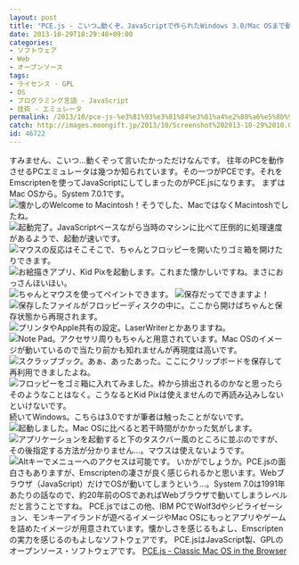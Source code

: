 ```yaml
---
layout: post
title: "PCE.js - こいつ…動くぞ。JavaScriptで作られたWindows 3.0/Mac OSまで動くPCエミュレータ"
date: 2013-10-29T10:29:48+09:00
categories:
- ソフトウェア
- Web
- オープンソース
tags: 
- ライセンス - GPL
- OS
- プログラミング言語 - JavaScript
- 技術 - エミュレータ
permalink: /2013/10/pce-js-%e3%81%93%e3%81%84%e3%81%a4%e2%80%a6%e5%8b%95%e3%81%8f%e3%81%9e%e3%80%82javascript%e3%81%a7%e4%bd%9c%e3%82%89%e3%82%8c%e3%81%9fwindows-3-0mac-os%e3%81%be%e3%81%a7%e5%8b%95%e3%81%8fpc/
catch: http://images.moongift.jp/2013/10/Screenshot%202013-10-29%2010.06.17_thumb.f7e95ea5f1ec6a85f985be2e56a74ebd.png
id: 46722
---
```

すみません、こいつ…動くぞって言いたかっただけなんです。
往年のPCを動作させるPCエミュレータは幾つか知られています。その一つがPCEです。それをEmscriptenを使ってJavaScriptにしてしまったのがPCE.jsになります。
まずはMac OSから。System 7.0.1です。
![懐かしのWelcome to Macintosh！そうでした、MacではなくMacintoshでしたね。](http://images.moongift.jp/2013/10/Screenshot%202013-10-29%2010.03.31_thumb.51dd2cc11723a07ebb730f5c51eb9adf.png "http://images.moongift.jp/2013/10/Screenshot%202013-10-29%2010.03.31.51dd2cc11723a07ebb730f5c51eb9adf.png")
![起動完了。JavaScriptベースながら当時のマシンに比べて圧倒的に処理速度があるようで、起動が速いです。](http://images.moongift.jp/2013/10/Screenshot%202013-10-29%2010.03.52_thumb.de72978a7f56eba487e616594d168efa.png "http://images.moongift.jp/2013/10/Screenshot%202013-10-29%2010.03.52.de72978a7f56eba487e616594d168efa.png")
![マウスの反応はそこそこで、ちゃんとフロッピーを開いたりゴミ箱を開けたりできます。](http://images.moongift.jp/2013/10/Screenshot%202013-10-29%2010.04.21_thumb.ed05770ffdb96d7f20b51c29827b20b1.png "http://images.moongift.jp/2013/10/Screenshot%202013-10-29%2010.04.21.ed05770ffdb96d7f20b51c29827b20b1.png")
![お絵描きアプリ、Kid Pixを起動します。これまた懐かしいですね。まさにおっさんほいほい。](http://images.moongift.jp/2013/10/Screenshot%202013-10-29%2010.04.31_thumb.36d05a9033115a0360da378cacb01aa6.png "http://images.moongift.jp/2013/10/Screenshot%202013-10-29%2010.04.31.36d05a9033115a0360da378cacb01aa6.png")
![ちゃんとマウスを使ってペイントできます。](http://images.moongift.jp/2013/10/Screenshot%202013-10-29%2010.05.11_thumb.48331cd7b06c9d3c09718e63ba421422.png "http://images.moongift.jp/2013/10/Screenshot%202013-10-29%2010.05.11.48331cd7b06c9d3c09718e63ba421422.png")
![保存だってできますよ！](http://images.moongift.jp/2013/10/Screenshot%202013-10-29%2010.05.26_thumb.af2ada53b1c643f86a72440a9ac17549.png "http://images.moongift.jp/2013/10/Screenshot%202013-10-29%2010.05.26.af2ada53b1c643f86a72440a9ac17549.png")
![保存したファイルがフロッピーディスクの中に。ここから開けばちゃんと保存状態から再現されます。](http://images.moongift.jp/2013/10/Screenshot%202013-10-29%2010.05.43_thumb.96adcb695a903a56b5aaf7fbd284d685.png "http://images.moongift.jp/2013/10/Screenshot%202013-10-29%2010.05.43.96adcb695a903a56b5aaf7fbd284d685.png")
![プリンタやApple共有の設定。LaserWriterとかありますね。](http://images.moongift.jp/2013/10/Screenshot%202013-10-29%2010.06.17_thumb.f7e95ea5f1ec6a85f985be2e56a74ebd.png "http://images.moongift.jp/2013/10/Screenshot%202013-10-29%2010.06.17.f7e95ea5f1ec6a85f985be2e56a74ebd.png")
![Note Pad。アクセサリ周りもちゃんと用意されています。Mac OSのイメージが動いているので当たり前かも知れませんが再現度は高いです。](http://images.moongift.jp/2013/10/Screenshot%202013-10-29%2010.07.05_thumb.f55b0595917f3d21c213a89f30e62617.png "http://images.moongift.jp/2013/10/Screenshot%202013-10-29%2010.07.05.f55b0595917f3d21c213a89f30e62617.png")
![スクラップブック。あぁ、あったあった。ここにクリップボードを保存して再利用できましたよね。](http://images.moongift.jp/2013/10/Screenshot%202013-10-29%2010.07.54_thumb.a1737d944190798e8ed9a87189f70557.png "http://images.moongift.jp/2013/10/Screenshot%202013-10-29%2010.07.54.a1737d944190798e8ed9a87189f70557.png")
![フロッピーをゴミ箱に入れてみました。枠から排出されるのかなと思ったらそのようなことはなく。こうなるとKid Pixは使えませんので再読み込みしないといけないです。](http://images.moongift.jp/2013/10/Screenshot%202013-10-29%2010.08.15_thumb.738020b7fccec92d82192b226b291cf2.png "http://images.moongift.jp/2013/10/Screenshot%202013-10-29%2010.08.15.738020b7fccec92d82192b226b291cf2.png")
続いてWindows。こちらは3.0ですが筆者は触ったことがないです。
![起動しました。Mac OSに比べると若干時間がかかった気がします。](http://images.moongift.jp/2013/10/Screenshot%202013-10-29%2010.11.06_thumb.d59e05bc250cbcee4711e9c40c487aca.png "http://images.moongift.jp/2013/10/Screenshot%202013-10-29%2010.11.06.d59e05bc250cbcee4711e9c40c487aca.png")
![アプリケーションを起動すると下のタスクバー風のところに並ぶのですが、その後指定する方法が分かりません…。マウスは使えないようです。](http://images.moongift.jp/2013/10/Screenshot%202013-10-29%2010.12.04_thumb.9ed91740c3d718f621ae370792ed5e3c.png "http://images.moongift.jp/2013/10/Screenshot%202013-10-29%2010.12.04.9ed91740c3d718f621ae370792ed5e3c.png")
![Altキーでメニューへのアクセスは可能です。](http://images.moongift.jp/2013/10/Screenshot%202013-10-29%2010.12.44_thumb.8750a0f93aad6d58231ece1c4811bf8b.png "http://images.moongift.jp/2013/10/Screenshot%202013-10-29%2010.12.44.8750a0f93aad6d58231ece1c4811bf8b.png")
いかがでしょうか。PCE.jsの面白さもありますが、Emscriptenの凄さが良く感じられるかと思います。Webブラウザ（JavaScript）だけでOSが動いてしまうという…。System 7.0は1991年あたりの話なので、約20年前のOSであればWebブラウザで動いてしまうレベルだと言うことですね。
PCE.jsではこの他、IBM PCでWolf3dやシビライゼーション、モンキーアイランドが遊べるイメージやMac OSにもっとアプリやゲームを詰めたイメージが用意されています。懐かしさを感じるもよし、Emscriptenの実力を感じるのもよしなソフトウェアです。
PCE.jsはJavaScript製、GPLのオープンソース・ソフトウェアです。
[PCE.js - Classic Mac OS in the Browser](http://jamesfriend.com.au/pce-js/)
